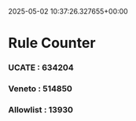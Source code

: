 2025-05-02 10:37:26.327655+00:00
# Rule Counter 
 ### UCATE : 634204

 ### Veneto : 514850

 ### Allowlist : 13930